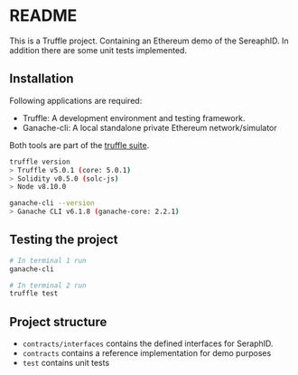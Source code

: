 # README

This is a Truffle project. Containing an Ethereum demo of the SereaphID.
In addition there are some unit tests implemented.

## Installation

Following applications are required:

- Truffle: A development environment and testing framework.
- Ganache-cli: A local standalone private Ethereum network/simulator

Both tools are part of the [truffle suite](https://truffleframework.com/).

```bash
truffle version
> Truffle v5.0.1 (core: 5.0.1)
> Solidity v0.5.0 (solc-js)
> Node v8.10.0

ganache-cli --version
> Ganache CLI v6.1.8 (ganache-core: 2.2.1)
```

## Testing the project

```bash
# In terminal 1 run
ganache-cli

# In terminal 2 run
truffle test
```

## Project structure

- `contracts/interfaces` contains the defined interfaces for SeraphID.
- `contracts` contains a reference implementation for demo purposes
- `test` contains unit tests
